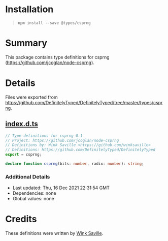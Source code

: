 # Installation
> `npm install --save @types/csprng`

# Summary
This package contains type definitions for csprng (https://github.com/jcoglan/node-csprng).

# Details
Files were exported from https://github.com/DefinitelyTyped/DefinitelyTyped/tree/master/types/csprng.
## [index.d.ts](https://github.com/DefinitelyTyped/DefinitelyTyped/tree/master/types/csprng/index.d.ts)
````ts
// Type definitions for csprng 0.1
// Project: https://github.com/jcoglan/node-csprng
// Definitions by: Wink Saville <https://github.com/winksaville>
// Definitions: https://github.com/DefinitelyTyped/DefinitelyTyped
export = csprng;

declare function csprng(bits: number, radix: number): string;

````

### Additional Details
 * Last updated: Thu, 16 Dec 2021 22:31:54 GMT
 * Dependencies: none
 * Global values: none

# Credits
These definitions were written by [Wink Saville](https://github.com/winksaville).
